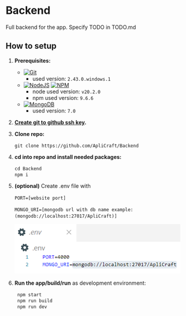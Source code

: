 # Backend

Full backend for the app.
Specify TODO in TODO.md

## How to setup

1. **Prerequisites:**

   - [![Git](https://img.shields.io/badge/git-%23F05033.svg?style=for-the-badge&logo=git&logoColor=white)](https://git-scm.com/downloads)
     - used version: `2.43.0.windows.1`
   - [![NodeJS](https://img.shields.io/badge/node.js-6DA55F?style=for-the-badge&logo=node.js&logoColor=white)](https://nodejs.org/en/download/prebuilt-installer) [![NPM](https://img.shields.io/badge/NPM-%23CB3837.svg?style=for-the-badge&logo=npm&logoColor=white)](https://nodejs.org/en/download/prebuilt-installer)
     - node used version: `v20.2.0`
     - npm used version: `9.6.6`
   - [![MongoDB](https://img.shields.io/badge/MongoDB-4EA94B?style=for-the-badge&logo=mongodb&logoColor=white)](https://mongodb.com)
     - used version: `7.0`

2. **[Create git to github ssh key](https://docs.github.com/en/authentication/connecting-to-github-with-ssh/adding-a-new-ssh-key-to-your-github-account).**
3. **Clone repo:**

   ```powershell|terminal|shell
   git clone https://github.com/ApliCraft/Backend
   ```

4. **cd into repo and install needed packages:**

   ```powershell|terminal|shell
   cd Backend
   npm i
   ```

5. **(optional)** Create .env file with

   `PORT=[website port]`

   `MONGO_URI=[mongodb url with db name example: (mongodb://localhost:27017/ApliCraft)]`

   ![alt text](./assets/image.png)

6. **Run the app/build/run** as development environment:

   ```powershell|terminal|shell
    npm start
    npm run build
    npm run dev
   ```
